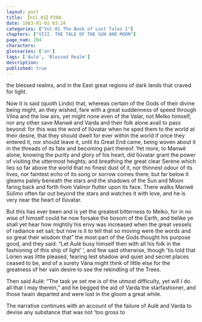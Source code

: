 ```yaml
---
layout: post
title: 【Vol.01】P204.
date: 1983-01-01 03:24
categories: ["Vol.01 The Book of Lost Tales I"]
chapters: ["VIII. THE TALE OF THE SUN AND MOON"]
page_num: 204
characters: 
glossaries: ['an']
tags: ['Aulë', 'Blessed Realm']
description: 
published: true
---
```


<p style="text-indent: 0;">
the blessed realms, and in the East great regions of dark lands that craved for light.
</p>

Now it is said (quoth Lindo) that, whereas certain of the Gods of their divine being might, an they wished, fare with a great suddenness of speed through Vilna and the low airs, yet might none even of the Valar, not Melko himself, nor any other save Manwë and Varda and their folk alone avail to pass beyond: for this was the word of Ilúvatar when he sped them to the world at their desire, that they should dwell for ever within the world if once they entered it, nor should leave it, until its Great End came, being woven about it in the threads of its fate and becoming part thereof. Yet more, to Manwë alone, knowing the purity and glory of his heart, did Ilúvatar grant the power of visiting the uttermost heights; and breathing the great clear Serene which lies so far above the world that no finest dust of it, nor thinnest odour of its lives, nor faintest echo of its song or sorrow comes there; but far below it gleams palely beneath the stars and the shadows of the Sun and Moon faring back and forth from Valinor flutter upon its face. There walks Manwë Súlimo often far out beyond the stars and watches it with love, and he is very near the heart of Ilúvatar.

But this has ever been and is yet the greatest bitterness to Melko, for in no wise of himself could he now forsake the bosom of the Earth, and belike ye shall yet hear how mightily his envy was increased when the great vessels of radiance set sail; but now is it to tell that so moving were the words and so great their wisdom that” the most part of the Gods thought his purpose good, and they said: “Let Aulë busy himself then with all his folk in the fashioning of this ship of light’ ’, and few said otherwise, though 'tis told that Lórien was little pleased, fearing lest shadow and quiet and secret places ceased to be, and of a surety Vána might think of little else for the greatness of her vain desire to see the rekindling of the Trees.

Then said Aulë: “The task ye set me is of the utmost difficulty, yet will I do all that I may therein,” and he begged the aid of Varda the starfashioner, and those twain departed and were lost in the gloom a great while.

The narrative continues with an account of the failure of Aulë and Varda to devise any substance that was not ‘too gross to


